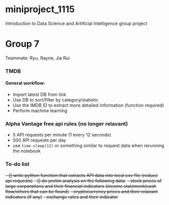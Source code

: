 # miniproject_1115
Introduction to Data Science and Artificial Intelligence group project

# Group 7
Teammate: Ryu, Rayne, Jia Rui

### TMDB 
#### General workflow:
- Import latest DB from link
- Use DB to sort/filter by category/statistic
- Use the IMDB ID to extract more detailed information (function required)
- Perform machine learning 

### Alpha Vantage free api rules (no longer relavant)
- 5 API requests per minute (1 every 12 seconds)
- 500 API requests per day
- use `time.sleep(12)` or something similar to request data when rerunning the notebook

### To-do list
~~- [] write python function that extracts API data into local csv file (reduce api requests)~~
~~- [] do prelim analysis on the following data:~~
    ~~- stock prices of large corporations and their financial indicators (income statement/cash flow/others that can be found)~~
    ~~- cryptocurrency prices and their relavant indicators (if any)~~
    ~~- exchange rates and their indicator~~
